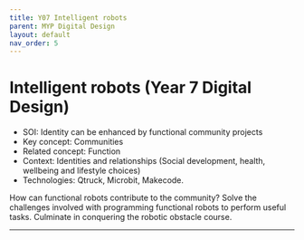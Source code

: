 ```yaml
---
title: Y07 Intelligent robots
parent: MYP Digital Design
layout: default
nav_order: 5
---
```


# Intelligent robots (Year 7 Digital Design)

* SOI: Identity can be enhanced by functional community projects
* Key concept: Communities
* Related concept: Function
* Context: Identities and relationships (Social development, health, wellbeing and lifestyle choices)
* Technologies: Qtruck, Microbit, Makecode.

How can functional robots contribute to the community? Solve the challenges involved with programming functional robots to perform useful tasks. Culminate in conquering the robotic obstacle course.

---

